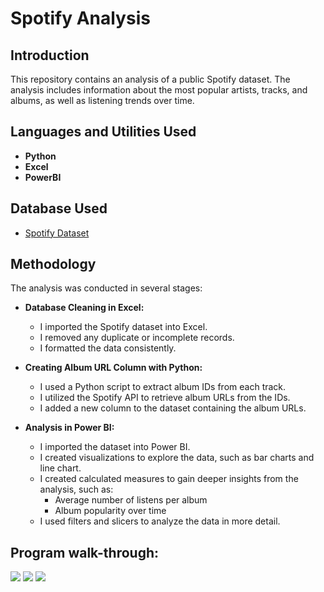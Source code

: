<h1> Spotify Analysis</h1>

<h2>Introduction</h2>
This repository contains an analysis of a public Spotify dataset. The analysis includes information about the most popular artists, tracks, and albums, as well as listening trends over time.
<br />

<h2>Languages and Utilities Used</h2>

- <b>Python</b> 
- <b>Excel</b>
- <b>PowerBI</b>

<h2>Database Used </h2>

- [Spotify Dataset](https://www.kaggle.com/datasets/nelgiriyewithana/top-spotify-songs-2023?resource=download&select=spotify-2023.csv)

<h2>Methodology</h2>
The analysis was conducted in several stages:

- <b> Database Cleaning in Excel: </b>
  - I imported the Spotify dataset into Excel.
  - I removed any duplicate or incomplete records.
  - I formatted the data consistently.

- <b> Creating Album URL Column with Python: </b>
  - I used a Python script to extract album IDs from each track.
  - I utilized the Spotify API to retrieve album URLs from the IDs.
  - I added a new column to the dataset containing the album URLs.

- <b> Analysis in Power BI: </b>
  - I imported the dataset into Power BI.
  - I created visualizations to explore the data, such as bar charts and line chart.
  - I created calculated measures to gain deeper insights from the analysis, such as:
    - Average number of listens per album
    - Album popularity over time
  - I used filters and slicers to analyze the data in more detail.

<h2>Program walk-through:</h2>
<img src="https://i.imgur.com/FzltZIy.png">


<img src="http://ecopas.altervista.org/ezgif.com-video-to-gif-converter.gif">

<img src="http://ecopas.altervista.org/Video3.gif">
